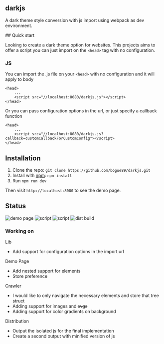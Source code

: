 darkjs
-

A dark theme style conversion with js import using webpack as dev environment.

## Quick start

Looking to create a dark theme option for websites. This projects aims to offer a script you can just import on the `<head>` tag with no configuration.

### JS

You can import the .js file on your `<head>` with no configuration and it will apply to body

    <head>
        ...
        <script src="//localhost:8080/darkjs.js"></script>
    </head>

Or you can pass configuration options in the url, or just specify a callback function

    <head>
        ...
        <script src="//localhost:8080/darkjs.js?callback=customCallbackForCustomConfig"></script>
    </head>


## Installation

1. Clone the repo: `git clone https://github.com/bogue89/darkjs.git`
2. Install with [npm](https://www.npmjs.com/): `npm install`
3. Run `npm run dev`

Then visit `http://localhost:8080` to see the demo page.

## Status

![demo page](https://img.shields.io/static/v1?label=demo_page&message=completed&color=success)
![script](https://img.shields.io/static/v1?label=crawler&message=progress&color=success)
![script](https://img.shields.io/static/v1?label=styling&message=progress&color=success)
![dist build](https://img.shields.io/static/v1?label=dist&message=poc&color=red)

### Working on

Lib
- Add support for configuration options in the import url

Demo Page
- Add nested support for elements
- Store preference

Crawler
- I would like to only navigate the necessary elements and store that tree struct
- Adding support for images and ~~svgs~~
- Adding support for color gradients on background

Distribution
- Output the isolated js for the final implementation
- Create a second output with minified version of js